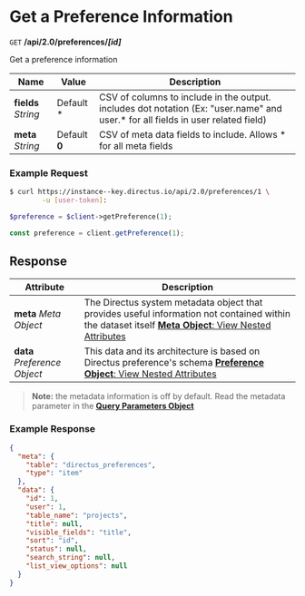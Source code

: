 # Get a Preference Information

<span class="request">`GET` **/api/2.0/preferences/_[id]_**</span>

<span class="description">Get a preference information</span>

<span class="arguments">Name</span> | Value | Description
--------|-----|------------
**fields**  _String_ |  <span class="default">Default *</span>  |  CSV of columns to include in the output. includes dot notation (Ex: "user.name" and user.* for all fields in user related field) 
**meta**  _String_ |  <span class="default">Default **0**</span>  |  CSV of meta data fields to include. Allows * for all meta fields

### Example Request

```bash
$ curl https://instance--key.directus.io/api/2.0/preferences/1 \
        -u [user-token]:
```

```php
$preference = $client->getPreference(1);
```

```javascript
const preference = client.getPreference(1);
```

## Response

<span class="attributes">Attribute</span> | Description
-------|------------
**meta** _Meta Object_ | The Directus system metadata object that provides useful information not contained within the dataset itself [**Meta Object**: View Nested Attributes](/overview/objects-model.md#meta-object)
**data** _Preference Object_ | <span class="custom">This data and its architecture is based on Directus preference's schema</span> [**Preference Object**: View Nested Attributes](/overview/objects-model.md#preference-object)

> **Note:** the metadata information is off by default. Read the metadata parameter in the [**Query Parameters Object**](/overview/objects-model.md#query-parameters-object)

### Example Response

```json
{
  "meta": {
    "table": "directus_preferences",
    "type": "item"
  },
  "data": {
    "id": 1,
    "user": 1,
    "table_name": "projects",
    "title": null,
    "visible_fields": "title",
    "sort": "id",
    "status": null,
    "search_string": null,
    "list_view_options": null
  }
}
```
